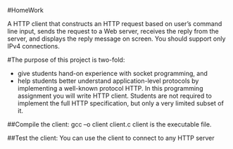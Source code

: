 #HomeWork

A HTTP client that constructs an HTTP request based on user’s command line input, sends
the request to a Web server, receives the reply from the server, and displays the reply
message on screen. You should support only IPv4 connections.


#The purpose of this project is two-fold:
- give students hand-on experience with socket programming, and
- help students better understand application-level protocols by implementing a
well-known protocol HTTP. In this programming assignment you will write HTTP
client. Students are not required to implement the full HTTP specification, but only a very
limited subset of it.


##Compile the client:
gcc –o client client.c
client is the executable file.

##Test the client:
You can use the client to connect to any HTTP server

